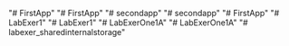 "# FirstApp" 
"# FirstApp" 
"# secondapp" 
"# secondapp" 
"# FirstApp" 
"# LabExer1" 
"# LabExer1" 
"# LabExerOne1A" 
"# LabExerOne1A" 
"# labexer_sharedinternalstorage" 
